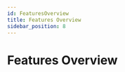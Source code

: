 ```yaml
---
id: FeaturesOverview
title: Features Overview
sidebar_position: 8
---
```

# Features Overview













